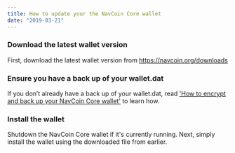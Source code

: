 ```yaml
---
title: How to update your the NavCoin Core wallet
date: "2019-03-21"
---
```


### Download the latest wallet version

First, download the latest wallet version from https://navcoin.org/downloads

### Ensure you have a back up of your wallet.dat

If you don’t already have a back up of your wallet.dat, read ['How to encrypt and back up your NavCoin Core wallet'](/navcoin-core/encrypt-and-backup-your-wallet) to learn how.

### Install the wallet

Shutdown the NavCoin Core wallet if it's currently running. Next, simply install the wallet using the downloaded file from earlier.

